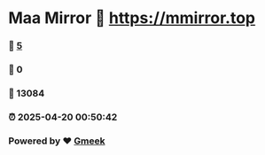 # Maa Mirror :link: https://mmirror.top 
### :page_facing_up: [5](https://mmirror.top/tag.html) 
### :speech_balloon: 0 
### :hibiscus: 13084 
### :alarm_clock: 2025-04-20 00:50:42 
### Powered by :heart: [Gmeek](https://github.com/Meekdai/Gmeek)
